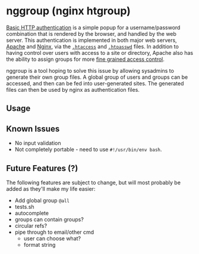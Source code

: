 # nggroup (nginx htgroup)

[Basic HTTP authentication](https://cdn.tutsplus.com/net/uploads/legacy/511_http/401_prompt.png) is a simple popup for a username/password combination that is rendered by the browser, and handled by the web server. This authentication is implemented in both major web servers, [Apache](http://apache.org) and [Nginx](http://nginx.org), via the [`.htaccess`](http://en.wikipedia.org/wiki/.htaccess) and [`.htpasswd`](http://en.wikipedia.org/wiki/.htpasswd) files. In addition to having control over users with access to a site or directory, Apache also has the ability to assign groups for more [fine grained access control](http://qdig.sourceforge.net/Tips/HttpAuthGuide).

nggroup is a tool hoping to solve this issue by allowing sysadmins to generate their own group files. A global group of users and groups can be accessed, and then can be fed into user-generated sites. The generated files can then be used by nginx as authentication files.

## Usage

## Known Issues

- No input validation
- Not completely portable - need to use `#!/usr/bin/env bash`.

## Future Features (?)

The following features are subject to change, but will most probably be added as they'll make my life easier:

- Add global group `@all`
- tests.sh <testname>
- autocomplete
- groups can contain groups?
- circular refs?
- pipe through to email/other cmd
  - user can choose what?
  - format string
